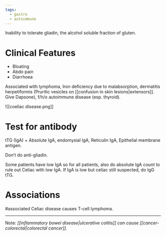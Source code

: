 ```yaml
---
tags:
  - gastro
  - autoimmune
---
```

Inability to tolerate gliadin, the alcohol soluble fraction of gluten.
# Clinical Features
- Bloating
- Abdo pain
- Diarrhoea

Associated with lymphoma, Iron deficiency due to malabsorption, dermatitis herpetiformis (Pruritic vesicles on [[confusion in skin lesions|extensors]]. Give Dapsone), f/h/o autoimmune disease (esp. thyroid).

![[coeliac disease.png]]

# Test for antibody
tTG (IgA) + Absolute IgA, endomysial IgA, Reticulin IgA, Epithelial membrane antigen.

Don’t do anti-gliadin.

Some patients have low IgA so for all patients, also do absolute IgA count to rule out Celiac with low IgA. If IgA is low but celiac still suspected, do IgG tTG.

# Associations
#associated 
Celiac disease causes T-cell lymphoma.   

---
Note: 
*[[inflammatory bowel disease|ulcerative colitis]] can cause [[cancer- colorectal|colorectal cancer]].* 